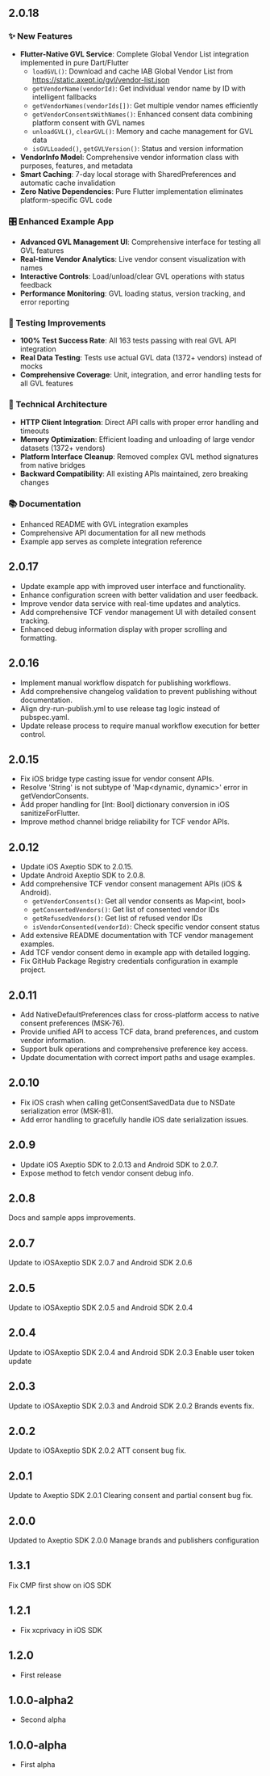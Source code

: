 ## 2.0.18

### ✨ New Features
- **Flutter-Native GVL Service**: Complete Global Vendor List integration implemented in pure Dart/Flutter
  - `loadGVL()`: Download and cache IAB Global Vendor List from https://static.axept.io/gvl/vendor-list.json
  - `getVendorName(vendorId)`: Get individual vendor name by ID with intelligent fallbacks
  - `getVendorNames(vendorIds[])`: Get multiple vendor names efficiently
  - `getVendorConsentsWithNames()`: Enhanced consent data combining platform consent with GVL names
  - `unloadGVL()`, `clearGVL()`: Memory and cache management for GVL data
  - `isGVLLoaded()`, `getGVLVersion()`: Status and version information
- **VendorInfo Model**: Comprehensive vendor information class with purposes, features, and metadata
- **Smart Caching**: 7-day local storage with SharedPreferences and automatic cache invalidation
- **Zero Native Dependencies**: Pure Flutter implementation eliminates platform-specific GVL code

### 🎛️ Enhanced Example App
- **Advanced GVL Management UI**: Comprehensive interface for testing all GVL features
- **Real-time Vendor Analytics**: Live vendor consent visualization with names
- **Interactive Controls**: Load/unload/clear GVL operations with status feedback
- **Performance Monitoring**: GVL loading status, version tracking, and error reporting

### 🧪 Testing Improvements
- **100% Test Success Rate**: All 163 tests passing with real GVL API integration
- **Real Data Testing**: Tests use actual GVL data (1372+ vendors) instead of mocks
- **Comprehensive Coverage**: Unit, integration, and error handling tests for all GVL features

### 🔧 Technical Architecture
- **HTTP Client Integration**: Direct API calls with proper error handling and timeouts
- **Memory Optimization**: Efficient loading and unloading of large vendor datasets (1372+ vendors)
- **Platform Interface Cleanup**: Removed complex GVL method signatures from native bridges
- **Backward Compatibility**: All existing APIs maintained, zero breaking changes

### 📚 Documentation
- Enhanced README with GVL integration examples
- Comprehensive API documentation for all new methods
- Example app serves as complete integration reference

## 2.0.17

- Update example app with improved user interface and functionality.
- Enhance configuration screen with better validation and user feedback.
- Improve vendor data service with real-time updates and analytics.
- Add comprehensive TCF vendor management UI with detailed consent tracking.
- Enhanced debug information display with proper scrolling and formatting.

## 2.0.16

- Implement manual workflow dispatch for publishing workflows.
- Add comprehensive changelog validation to prevent publishing without documentation.
- Align dry-run-publish.yml to use release tag logic instead of pubspec.yaml.
- Update release process to require manual workflow execution for better control.

## 2.0.15

- Fix iOS bridge type casting issue for vendor consent APIs.
- Resolve 'String' is not subtype of 'Map<dynamic, dynamic>' error in getVendorConsents.
- Add proper handling for [Int: Bool] dictionary conversion in iOS sanitizeForFlutter.
- Improve method channel bridge reliability for TCF vendor APIs.

## 2.0.12

- Update iOS Axeptio SDK to 2.0.15.
- Update Android Axeptio SDK to 2.0.8.
- Add comprehensive TCF vendor consent management APIs (iOS & Android).
  - `getVendorConsents()`: Get all vendor consents as Map<int, bool>
  - `getConsentedVendors()`: Get list of consented vendor IDs
  - `getRefusedVendors()`: Get list of refused vendor IDs  
  - `isVendorConsented(vendorId)`: Check specific vendor consent status
- Add extensive README documentation with TCF vendor management examples.
- Add TCF vendor consent demo in example app with detailed logging.
- Fix GitHub Package Registry credentials configuration in example project.

## 2.0.11

- Add NativeDefaultPreferences class for cross-platform access to native consent preferences (MSK-76).
- Provide unified API to access TCF data, brand preferences, and custom vendor information.
- Support bulk operations and comprehensive preference key access.
- Update documentation with correct import paths and usage examples.

## 2.0.10

- Fix iOS crash when calling getConsentSavedData due to NSDate serialization error (MSK-81).
- Add error handling to gracefully handle iOS date serialization issues.


## 2.0.9

- Update iOS Axeptio SDK to 2.0.13 and Android SDK to 2.0.7.
- Expose method to fetch vendor consent debug info.

## 2.0.8

Docs and sample apps improvements.

## 2.0.7

Update to iOSAxeptio SDK 2.0.7 and Android SDK 2.0.6

## 2.0.5

Update to iOSAxeptio SDK 2.0.5 and Android SDK 2.0.4

## 2.0.4

Update to iOSAxeptio SDK 2.0.4 and Android SDK 2.0.3
Enable user token update

## 2.0.3

Update to iOSAxeptio SDK 2.0.3 and Android SDK 2.0.2
Brands events fix.

## 2.0.2

Update to iOSAxeptio SDK 2.0.2
ATT consent bug fix.

## 2.0.1

Update to Axeptio SDK 2.0.1
Clearing consent and partial consent bug fix.

## 2.0.0

Updated to Axeptio SDK 2.0.0
Manage brands and publishers configuration

## 1.3.1

Fix CMP first show on iOS SDK

## 1.2.1

* Fix xcprivacy in iOS SDK

## 1.2.0

* First release
  
## 1.0.0-alpha2

* Second alpha

## 1.0.0-alpha

* First alpha